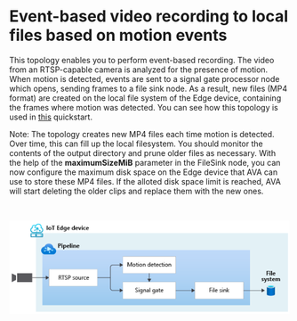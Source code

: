 # Event-based video recording to local files based on motion events

This topology enables you to perform event-based recording. The video from an RTSP-capable camera is analyzed for the presence of motion. When motion is detected, events are sent to a signal gate processor node which opens, sending frames to a file sink node. As a result, new files (MP4 format) are created on the local file system of the Edge device, containing the frames where motion was detected. You can see how this topology is used in [this](https://docs.microsoft.com/azure/azure-video-analyzer/video-analyzer-docs/detect-motion-record-video-edge-devices?pivots=programming-language-csharp) quickstart.

Note: The topology creates new MP4 files each time motion is detected. Over time, this can fill up the local filesystem. You should monitor the contents of the output directory and prune older files as necessary. With the help of the **maximumSizeMiB** parameter in the FileSink node, you can now configure the maximum disk space on the Edge device that AVA can use to store these MP4 files. If the alloted disk space limit is reached, AVA will start deleting the older clips and replace them with the new ones.

<br>
<p align="center">
  <img src="./topology.png" title="Event-based video recording to local files based on motion events"/>
</p>
<br>

